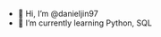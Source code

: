 - 👋 Hi, I’m @danieljin97
- 🌱 I’m currently learning Python, SQL

<!---
danieljin97/danieljin97 is a ✨ special ✨ repository because its `README.md` (this file) appears on your GitHub profile.
You can click the Preview link to take a look at your changes.
--->
